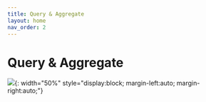 ```yaml
---
title: Query & Aggregate
layout: home
nav_order: 2
---
```


# Query & Aggregate

![](https://media.makeameme.org/created/outsystems-developer-using-2640c59fcc.jpg){: width="50%" style="display:block; margin-left:auto; margin-right:auto;"}